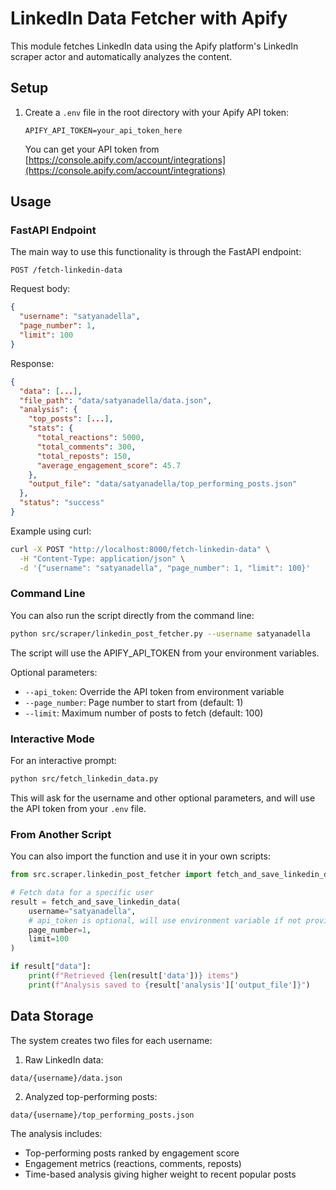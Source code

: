 # LinkedIn Data Fetcher with Apify

This module fetches LinkedIn data using the Apify platform's LinkedIn scraper actor and automatically analyzes the content.

## Setup

1. Create a `.env` file in the root directory with your Apify API token:
   ```
   APIFY_API_TOKEN=your_api_token_here
   ```
   You can get your API token from [https://console.apify.com/account/integrations](https://console.apify.com/account/integrations)

## Usage

### FastAPI Endpoint

The main way to use this functionality is through the FastAPI endpoint:

```
POST /fetch-linkedin-data
```

Request body:
```json
{
  "username": "satyanadella",
  "page_number": 1,
  "limit": 100
}
```

Response:
```json
{
  "data": [...],
  "file_path": "data/satyanadella/data.json",
  "analysis": {
    "top_posts": [...],
    "stats": {
      "total_reactions": 5000,
      "total_comments": 300,
      "total_reposts": 150,
      "average_engagement_score": 45.7
    },
    "output_file": "data/satyanadella/top_performing_posts.json"
  },
  "status": "success"
}
```

Example using curl:
```bash
curl -X POST "http://localhost:8000/fetch-linkedin-data" \
  -H "Content-Type: application/json" \
  -d '{"username": "satyanadella", "page_number": 1, "limit": 100}'
```

### Command Line

You can also run the script directly from the command line:

```bash
python src/scraper/linkedin_post_fetcher.py --username satyanadella
```

The script will use the APIFY_API_TOKEN from your environment variables.

Optional parameters:
- `--api_token`: Override the API token from environment variable
- `--page_number`: Page number to start from (default: 1)
- `--limit`: Maximum number of posts to fetch (default: 100)

### Interactive Mode

For an interactive prompt:

```bash
python src/fetch_linkedin_data.py
```

This will ask for the username and other optional parameters, and will use the API token from your `.env` file.

### From Another Script

You can also import the function and use it in your own scripts:

```python
from src.scraper.linkedin_post_fetcher import fetch_and_save_linkedin_data

# Fetch data for a specific user
result = fetch_and_save_linkedin_data(
    username="satyanadella",
    # api_token is optional, will use environment variable if not provided
    page_number=1,
    limit=100
)

if result["data"]:
    print(f"Retrieved {len(result['data'])} items")
    print(f"Analysis saved to {result['analysis']['output_file']}")
```

## Data Storage

The system creates two files for each username:

1. Raw LinkedIn data:
```
data/{username}/data.json
```

2. Analyzed top-performing posts:
```
data/{username}/top_performing_posts.json
```

The analysis includes:
- Top-performing posts ranked by engagement score
- Engagement metrics (reactions, comments, reposts)
- Time-based analysis giving higher weight to recent popular posts 
